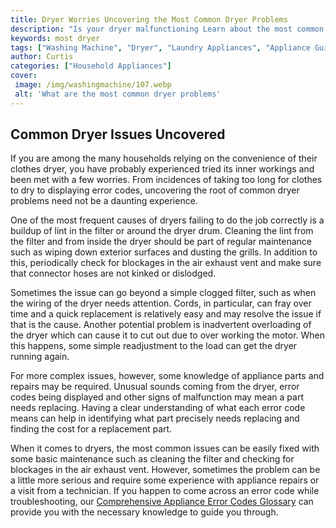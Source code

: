 ```yaml
---
title: Dryer Worries Uncovering the Most Common Dryer Problems
description: "Is your dryer malfunctioning Learn about the most common dryer problems and how to fix them from the experts Dont let dryer worries linger any longer"
keywords: most dryer
tags: ["Washing Machine", "Dryer", "Laundry Appliances", "Appliance Guide"]
author: Curtis
categories: ["Household Appliances"]
cover: 
 image: /img/washingmachine/107.webp
 alt: 'What are the most common dryer problems'
---
```

## Common Dryer Issues Uncovered 
If you are among the many households relying on the convenience of their clothes dryer, you have probably experienced tried its inner workings and been met with a few worries. From incidences of taking too long for clothes to dry to displaying error codes, uncovering the root of common dryer problems need not be a daunting experience.

One of the most frequent causes of dryers failing to do the job correctly is a buildup of lint in the filter or around the dryer drum. Cleaning the lint from the filter and from inside the dryer should be part of regular maintenance such as wiping down exterior surfaces and dusting the grills. In addition to this, periodically check for blockages in the air exhaust vent and make sure that connector hoses are not kinked or dislodged.

Sometimes the issue can go beyond a simple clogged filter, such as when the wiring of the dryer needs attention. Cords, in particular, can fray over time and a quick replacement is relatively easy and may resolve the issue if that is the cause. Another potential problem is inadvertent overloading of the dryer which can cause it to cut out due to over working the motor. When this happens, some simple readjustment to the load can get the dryer running again.

For more complex issues, however, some knowledge of appliance parts and repairs may be required. Unusual sounds coming from the dryer, error codes being displayed and other signs of malfunction may mean a part needs replacing. Having a clear understanding of what each error code means can help in identifying what part precisely needs replacing and finding the cost for a replacement part. 

When it comes to dryers, the most common issues can be easily fixed with some basic maintenance such as cleaning the filter and checking for blockages in the air exhaust vent. However, sometimes the problem can be a little more serious and require some experience with appliance repairs or a visit from a technician. If you happen to come across an error code while troubleshooting, our [Comprehensive Appliance Error Codes Glossary](./error-codes/) can provide you with the necessary knowledge to guide you through.
